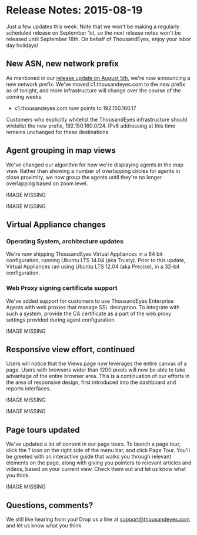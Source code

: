 # Release Notes: 2015-08-19

Just a few updates this week.  Note that we won't be making a regularly scheduled release on September 1st, so the next release notes won't be released until September 16th.  On behalf of ThousandEyes, enjoy your labor day holidays!

## New ASN, new network prefix

As mentioned in our [release update on August 5th](https://success.thousandeyes.com/ViewArticle?articleIdParam=kA0E0000000CmlSKAS), we're now announcing a new network prefix.  We've moved c1.thousandeyes.com to the new prefix as of tonight, and more infrastructure will change over the course of the coming weeks.

* c1.thousandeyes.com now points to 192.150.160.17

Customers who explicitly whitelist the ThousandEyes infrastructure should whitelist the new prefix, 192.150.160.0/24.  IPv6 addressing at this time remains unchanged for these destinations.

## Agent grouping in map views

We've changed our algorithm for how we're displaying agents in the map view.  Rather than showing a number of overlapping circles for agents in close proximity, we now group the agents until they're no longer overlapping based on zoom level.

IMAGE MISSING

IMAGE MISSING

## Virtual Appliance changes

### Operating System, architecture updates

We're now shipping ThousandEyes Virtual Appliances in a 64 bit configuration, running Ubuntu LTS 14.04 \(aka Trusty\).  Prior to this update, Virtual Appliances ran using Ubuntu LTS 12.04 \(aka Precise\), in a 32-bit configuration. 

### Web Proxy signing certificate support

We've added support for customers to use ThousandEyes Enterprise Agents with web proxies that manage SSL decryption. To integrate with such a system, provide the CA certificate as a part of the web proxy settings provided during agent configuration.

IMAGE MISSING

## Responsive view effort, continued

Users will notice that the Views page now leverages the entire canvas of a page.  Users with browsers wider than 1200 pixels will now be able to take advantage of the entire browser area.  This is a continuation of our efforts in the area of responsive design, first introduced into the dashboard and reports interfaces.

IMAGE MISSING

IMAGE MISSING

## Page tours updated

We've updated a lot of content in our page tours.  To launch a page tour, click the ? icon on the right side of the menu bar, and click Page Tour.  You'll be greeted with an interactive guide that walks you through relevant elements on the page, along with giving you pointers to relevant articles and videos, based on your current view.  Check them out and let us know what you think.

IMAGE MISSING

## Questions, comments?

We still like hearing from you! Drop us a line at [support@thousandeyes.com](mailto:support@thousandeyes.com?subject=2015-08-05+Update) and let us know what you think.

